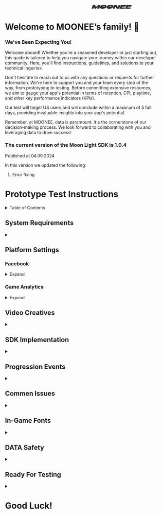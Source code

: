 &nbsp;&nbsp;&nbsp;&nbsp;&nbsp;&nbsp;&nbsp;&nbsp;&nbsp;&nbsp;&nbsp;&nbsp;&nbsp;&nbsp;&nbsp;&nbsp;&nbsp;&nbsp;&nbsp;&nbsp;&nbsp;&nbsp;&nbsp;&nbsp;&nbsp;&nbsp;&nbsp;&nbsp;&nbsp;&nbsp;&nbsp;&nbsp;&nbsp;&nbsp;&nbsp;&nbsp;&nbsp;&nbsp;&nbsp;&nbsp;&nbsp;&nbsp;&nbsp;&nbsp;&nbsp;&nbsp;&nbsp;&nbsp;&nbsp;&nbsp;&nbsp;&nbsp;&nbsp;&nbsp;&nbsp;&nbsp;&nbsp;&nbsp;&nbsp;&nbsp;&nbsp;&nbsp;&nbsp;&nbsp;&nbsp;&nbsp;&nbsp;&nbsp;&nbsp;&nbsp;&nbsp;&nbsp;&nbsp;&nbsp;&nbsp;&nbsp;&nbsp;&nbsp;&nbsp;&nbsp;&nbsp;&nbsp;&nbsp;&nbsp;&nbsp;&nbsp;&nbsp;&nbsp;&nbsp;&nbsp;&nbsp;&nbsp;&nbsp;&nbsp;&nbsp;&nbsp;&nbsp;&nbsp;&nbsp;&nbsp;&nbsp;&nbsp;&nbsp;&nbsp;&nbsp;&nbsp;&nbsp;&nbsp;&nbsp;&nbsp;&nbsp;&nbsp;&nbsp;&nbsp;&nbsp;&nbsp;&nbsp;&nbsp;&nbsp;&nbsp;&nbsp;&nbsp;&nbsp;&nbsp;&nbsp;&nbsp;&nbsp;&nbsp;&nbsp;&nbsp;&nbsp;&nbsp;&nbsp;&nbsp;&nbsp;&nbsp;&nbsp;&nbsp;&nbsp;&nbsp;&nbsp;&nbsp;&nbsp;&nbsp;&nbsp;&nbsp;&nbsp;&nbsp;&nbsp;&nbsp;&nbsp;&nbsp;&nbsp;&nbsp;&nbsp;&nbsp;&nbsp;&nbsp;&nbsp;&nbsp;&nbsp;&nbsp;&nbsp;&nbsp;&nbsp;&nbsp;&nbsp;&nbsp;&nbsp;&nbsp;&nbsp;&nbsp;&nbsp;&nbsp;&nbsp;&nbsp;&nbsp;&nbsp;&nbsp;&nbsp;&nbsp;&nbsp;&nbsp;&nbsp;&nbsp;&nbsp;&nbsp;&nbsp;&nbsp;&nbsp;&nbsp;&nbsp;&nbsp;&nbsp;&nbsp;&nbsp;&nbsp;&nbsp;&nbsp;
![LOGO](images/logo.png) 

# Welcome to MOONEE’s family! 🚀
### We've Been Expecting You!
Welcome aboard! Whether you're a seasoned developer or just starting out, this guide is tailored to help you navigate your journey within our developer community. Here, you'll find instructions, guidelines, and solutions to your technical inquiries.

Don't hesitate to reach out to us with any questions or requests for further information. We're here to support you and your team every step of the way, from prototyping to testing. Before committing extensive resources, we aim to gauge your app's potential in terms of retention, CPI, playtime, and other key performance indicators (KPIs).

Our test will target US users and will conclude within a maximum of 5 full days, providing invaluable insights into your app's potential.

Remember, at MOONEE, data is paramount. It's the cornerstone of our decision-making process. We look forward to collaborating with you and leveraging data to drive success!


### The current version of the Moon Light SDK is 1.0.4
Published at 04.09.2024

In this version we updated the following:  
1. Error fixing


# Prototype Test Instructions

<details>
  <summary>Table of Contents</summary>
  
  1. [System Requirements](#system-requirements)
  2. [Platform Settings](#platform-settings)  
    A. [Facebook](#facebook)  
    B. [Game Analytics](#game-analytics)  
  5. [Video Creatives](#video-creatives)
  6. [SDK Implementation](#sdk-implementation)
  7. [Progression Events](#progression-events)
  8. [Commen Issues](#commen-issues)
  9. [In-Game Fonts](#in-game-fonts)
  10. [DATA Safety](#data-safety)  
      A. [Android](#android)  
      B. [iOS](#ios)  
      C. [Facebbok Data Checkup](#facebbok-data-checkup)  
  11. [Ready For Testing](#ready-for-testing)
</details>

## System Requirements
<details>
  <summary></summary>
  
  - Unity Editor 2022 or higher (2022 LTS version)
  - Android:
    - Minimum SDK: Lollipop 5.0 (API 22)
    - Scripting backend: IL2CPP
  - iOS:
    - Target minimum iOS Version: 13.0
    - Scripting backend: IL2CPP
  - Xcode should be the most updated
  - 
</details>

## Platform Settings

  ### Facebook
  <details>
    <summary>Expand</summary>

#### 1: Sign in the [Facebook UI](https://developers.facebook.com/apps)

#### 2: Create an app
Press "Create app"  
![FB_CreateApp](images/FB_CreateApp.png)    
The following manual by Meta explains how to create an app: [Manual](https://developers.facebook.com/docs/development/create-an-app/)

#### 3: Use cases:
When asked "What do you want your app to do?" Choose "other"  
![FB_Other](images/FB_Other.png)  

#### 4: App details: 
Choose "Consumer" 
![FB_Consumer](images/FB_Consumer.png)

#### 5: Create a valid privacy policy and User data deletion

  A. Create Privacy policy on: [this link](https://app-privacy-policy-generator.firebaseapp.com/)  
  B. After creating, download it and open it on Google Docs.  
  C. Under "File" choose "Publish to the web" and it will create you a Privacy Policy link.  
  D. Go to "App Setting / Basic" 
  D. Insert the created link on Both privacy policy and User data deletion sections, and choose the needed Category and Sub-Category (Hyper Casual, Hybrid etc.).
![FB_Privacy](images/FB_Privacy.png)

#### 6: Choose and add your platform

  A. Go to "App Setting / Basic"
  B. Scroll to the bottom 
  C. See "+ Add Platform"
  D. Android: fill the package name (it’s the bundle),
  E. iOS: fill App’s ID and Bundle ID.  
  F. Other sections or to confirm ownership are not mandatory so don’t worry about it!  
  G. Click “Save Changes”.
   ![FBaddPlatform](images/FBaddPlatform.png)
   ![FB_ChooseAndroid](images/FB_ChooseAndroid.png)
   ![FB_ChoosGP](images/FB_ChoosGP.png)

#### 7: Activate your app

Make sure to set the status on the first row to "Live".
![live app](images/liveAppMeta.png)

#### 8: Add Moonee’s Ad Account ID

For us to be able to test your game, we need to connect it to our Ad Account:  
  a. Go to Settings -> Advanced and fill the needed info:  
  b. Scroll down to the section “Advertising Accounts” and insert Moonee’s Ad Account ID:`267507499172466`.
![account](images/AccountID.png)

#### 9: Verify data

You can download + open the app and check on FB Developer main dashboard if you’re seeing data of last date installs.

#### 10: Share IDs in the Slack Channel:
1. Log into the [Meta developer portal.](https://developers.facebook.com/) 
2. Navigate to My Apps in the top right corner.
3. Select the app for which you would like to access your decryption key.
4. Select Settings > Basic.
5. Scroll to the Android section.
6. Look for Install Referrer Decryption Key under the Google Play header.
7. Copy the Install Referrer Decryption Key and the Facebook App ID and share them in the slack channel
![FB_for_devs_decryption_key](images/FB_for_devs_decryption_key.png)

#### 11: Add Moonee members to the meta app:
Accounts:
ruth.adler.2021   
nadav.k19  
facundo.u@moonee.io
![FB_add_users](images/FB_add_users.png)
  </details>

  ### Game Analytics 
  <details>
    <summary>Expand</summary>
    
Game Analytics data serves as a crucial tool for determining retention rates and playtime. Progression events are instrumental in this determination, operating within the backend infrastructure. Currently, it's imperative that every level (or minute, particularly in Idle games) incorporates Game Analytics events and Adjust events for optimal tracking and analysis.
The SDK is sending the events automatically to GA from progression events part. If for some reason this is not working, let us know. 
This section is here for cases where you are not using the events methods.

1. Create a Game analytics account and asset using this [link](https://tool.gameanalytics.com/login?redirect=%252F).
2. If your game is level-based, make sure to have the events:
   - Start
   - Complete
   - Fail
3. Make sure to have the level events naming in the format:
   - “Level0001”
   - “Level0002”  
   (Make sure to start from level 0001 and not from 0000)
4. Grant us Admin access to the app on Game Analytics: 
   - Settings -> Users -> Invite users -> for this user erez@moonee.io
  </details>

## Video Creatives
<details>
  <summary></summary>
  
1. Provide gameplay videos for ads (preferred via Google Drive) with game sounds (if there are ones).
2. Two videos are needed in a format of 1080x1350:
   A. Length of 2 minutes of different fails.
   B. Length of 3 minutes which include normal play, expert play, and satisfying moments (Unique scenes and highlights of the game).
3. Recording tips:
   - Please use the official Unity package called “Unity Recorder”. This package allows you to capture footage directly from the engine in all of the required resolutions, without any need for external software. You can install it from the package manager under the Unity Registry packages.
   - Once installed you can access it here (Window > General > Recorder > Recorder Window):
     ![recorderWindow](images/recorderWindow.png)
     ![recorderWindow](images/record.png)
   - Click “Add Recorder” - make sure you add a Movie Sequence and remove the Image Sequence if there is one.
   - Source - Game View
   - Switch target fps to 60/30.
   - Make sure to change the output resolution to “Custom”. Change to the desired resolution (W1080xH1350) and record from the game view.
   - Press “Start Recording”, the game should start and the engine will record.
   - Reach your new captured footage file from the selected folder.
   - For further information regarding the tool, see the official unity guide: [About Unity Recorder](https://docs.unity3d.com/Packages/com.unity.recorder@3.0/manual/index.html).
</details>


## SDK Implementation
<details>
  <summary></summary>  
**Please remove all other SDK’s before implementing Moon SDK!**    


   1. Downloading the MOON SDK   
The current version of the MOON Light SDK is version 1.0.3  (link is sent by slack bot)  
**Notice: For this test use only Facebook, Game analytics and Adjust SDKs features!**
  2. Setting Up Moon SDK:

  3. Import MoonSDK.unitypackage into your unity project.
  
  4. The MoonSDKScene must be the first in the list in the build settings, after initialization it will load the next scene in the list (with index 1).

     ![MoonSDKScene](images/MooneeScene.png)
     
  5. Use only Facebook, Game Analytics and Adjust Basic.  

     ![1.0.3](images/1.0.3.png)
    
  6. Open MoonSDK settings and fill in all app keys for analytics and advertising services which you want to use and press Check and Sync Settings button
    
     ![SyncSettings](images/SyncSettings.png)
 
 7. Initialization: Moon SDK is initialized automatically from the Moon SDK scene.


</details>
    
## Progression Events
<details>
  <summary></summary>
  
**Levels progression events sends events to Adjust and Game Analytics:**  
We utilize two key events related to game level progression: `LevelDataStartEvent` and `LevelDataCompleteEvent`.

`LevelDataStartEvent` is sent at the beginning of the level
1. `coinsAmount` - Indicates the main currency current amount (In level 1, if the users start with 0, send 0.)
2. `purchaseIDs` - Indicates which in-app purchases the user made before starting this level, since the last time this event was sent.

Use it as described below:

     MoonSDK.SendLevelDataStartEvent(levelIndex, coinsAmount, purchaseIDs);


`LevelDataCompleteEvent`  is sent at the end of the level:
1. `LevelStatus` - Indicates the current status of the level, which could be "start" when the level begins, "fail" if the player fails to complete it, or "complete" if the player finishes it without winning.
2. `levelIndex` - Indicates level index, Make sure to send it as 1 int. Since we are sending that to GA, the SDK will trasfer that to 0001 to be allgned with Game Analytics format. Make sure to start from level 1 and not from 0.
3. `LevelResult` - Represents the outcome of the level, which could be "win" if the player successfully completes it or "fail" if the player fails to complete it.
4. `isContinue` - A boolean argument that indicates whether the player is continuing the level from where they left off (true) or starting it from the beginning (false). This is particularly useful for long idle levels or when there's a revive   
     option. If the game doesn't have these features, it should be set to false by default.
5. `coinsAmount` - Shows the current amount of the main currency once the level is completed. I played level 1, during the level got 10 and lost 5. In the complete screen I was given 2 more. you should send: 10-5+2 = 7.  
6. `movesAmount` - The number of moves the player made to complete the level.

Use it as described below:

     MoonSDK.SendLevelDataCompleteEvent(LevelStatus.complete, levelIndex, LevelResult.win, isContinue, coinsAmount, movesAmount);

For the in game store data, use the following (the rest is aoutomatic):

      MoonSDK.OpenInGameStore(); // Execute when user opens the store
      MoonSDK.CloseInGameStore(); // Execute when user closes the store

For the in game store data, use the following (the rest is aoutomatic):

      MoonSDK.OpenInGameStore(); // Execute when user opens the store
      MoonSDK.CloseInGameStore(); // Execute when user closes the store

**Note!** Rememeber to add every Rewarded Video you are using!   
Adding the folowing part `"rewardedVideoName");` at the end of the function mentioned [here](#rewarded-video-ads-api)
      
**Note**: In this part it is crutial to check:  
     - **A.** Token to Adjust for EACH event  
     - **B.**  No spaces before and after the token    
     - **C** Make sure to **copy/paste** the tokens!!!   
     
</details>


## Commen Issues
<details>
  <summary></summary>  
Commen issues can be found here as well as in the "issue" section.  
Please add your comments there as well, to allow other to gain from it.  

**Importnat comments:**
1. Please remove External Dependency manager folder from the project and import the latest one.
2. After adding the keys and tokens, make sure **not** to disable the checkmarks for the basic.
3. Use only Facebook, Game Analytics and Adjust Basic. Leave all other sections in the inspector unmarked.
4. If you encounter any issues with Firebase, Applovin or any other, remove the check mark from the corresponding box in that section.
5. Use both methods of progression events: to Adjust and to Game Analytics. Soon we will be changing it to one method sending to both platforms.
6. When updating the SDK version, pleaese remove MoonSDK folder and after that import the new package.
7. If you are reciving an error of an adaptor: missing id, or anyother adaptor case, remove that missed downloaded adptor.
8. Since you are not using monetization you need to remove Google Adapter, See how in SDK implementations section. 


</details>

## In-Game Fonts
<details>
  <summary></summary>  
In terms of in-game fonts, they must be official fonts from Google Fonts or Liberation Sans from Unity. Follow these steps to ensure compliance with font licensing:

1. Use only fonts from the Google Fonts library or Liberation Sans from Unity.
2. After selecting the relevant font, ensure you have the license for the game code as a text file.
3. Rename the license file to the following format: `Fontname_license.txt`.
4. Place both the font file and its license file in the Fonts directory of your project.
5. The most common font licenses are OFL (Open Font License) and Apache License.
6. Copy everything in the StreamingAssets directory to add a new licensed font, which will be automatically added to the build.
7. Fonts from Google Fonts can be used for both Android and iOS games. You can find them at [Google Fonts](https://fonts.google.com/).
8. Unity typically has two built-in fonts:
   * Liberation Sans (free to use)
   * Arial (note: Arial is not free to use)
9. Refer to the following guides for embedding custom fonts in games:
   * Unity - Manual: [Font Assets](https://docs.unity3d.com/Manual/class-Font.html).

By adhering to these guidelines, you ensure that your game uses licensed fonts responsibly and legally.

</details>

## DATA Safety
<details>
  <summary></summary>

### Android
<details>
  <summary></summary>
To complete the Data Safety form required by the Google Store, please adhere to the following steps:

Access the Google Play Console for your application.
Navigate to the "Data safety" section within the console.
Answer the questions as below:  

**Overview:**  
Please read the following instructions carefully to ensure that you are not collecting data beyond the parameters outlined below. If, however, you find that you are inadvertently collecting additional data, please promptly contact us for further assistance. It is essential to adhere strictly to the specified data collection guidelines to maintain compliance and transparency with our policies.  

**Data collection and security:**  
Does your app collect or share any of the required user data types? _Yes_
  - Is all of the user data collected by your app encrypted in transit? _Yes_
  - Which of the following methods of account creation does your app support? _My app does not allow users to create an account_
  - Do you provide a way for users to request that their data is deleted? (Optional) _No_ 

**Data types:**  
Select all of the user data types collected or shared by your app.
- Location: _None_
- Personal info: _None_
- Financial info: _None_
- Health and fitness: _None_
- Messages: _None_
- Photos and videos: _None_
- Audio files: _None_
- Files and docs: _None_
- Calendar: _None_
- Contacts: _None_
- App activity: App interactions (Information about how a user interacts with your app. For example, the number of times they visit a page, or what they tap on.)
- Web browsing: _None_
- App info and performance: Crash logs
- Device or other IDs: Device or other IDs

**Data usage and handling** _Manage in the errow for both types:_

App Activity / App interactions:
  - Is this data collected, shared, or both? _Collected_
  - Is this data processed ephemerally? _Yes, this collected data is processed ephemerally_
  - Is this data required for your app, or can users choose whether it's collected? _Data collection is required_
  - Why is this user data collected? App functionality, Analytics, Advertising or marketing

Device or other IDs:
  - Is this data collected, shared, or both? _Collected_
  - Is this data processed ephemerally? _Yes, this collected data is processed ephemerally_
  - Is this data required for your app, or can users choose whether it's collected? _Data collection is required_
  - Why is this user data collected? _App functionality, Analytics, Advertising or marketing_
    
**Preview:**  
See that all of the above is correct, and press save.
If you can't see the save button, there are 3dots there, that "save" is one othe options in them.

</details>


### iOS
<details>
  <summary></summary>
To complete the Data Safety form required by the App Store, please adhere to the following steps:

Access the App Play Connect for your application.
Navigate to the "App Privacy" section within the console.
Answer the questions as below:  

**Privacy Policy**  
User Privacy Choices URL: Please provide Moonne's URL: https://moonee.io/privacy-policy/

**Data Collection**  
Do you or your third-party partners collect data from this app? _Yes, we collect data from this app_

**Data Types**  
- Contact Info: _None_
- Health & Fitness: _None_
- Financial Info: _None_
- Location: _None_
- Sensitive Info: _None_
- Contacts: _None_
- User Content: _None_
- Browsing History: _None_
- Search History: _None_
- Identifiers: _Device ID_
- Usage Data: _Product Interaction,Advertising Data_
- Diagnostics: _Crash Data, Performance Data_
- Surroundings: _None_
- Body: _None_
- Other Data: _None_


Identifiers/ Device ID:
- Indicate how device IDs collected from this app are being used by you or your third-party partners? _Third-Party Advertising,Developer’s Advertising or Marketing_
- Are the device IDs collected from this app linked to the user’s identity? _No, device IDs collected from this app are not linked to the user’s identity_
- Do you or your third-party partners use device IDs for tracking purposes? _Yes, we use device IDs for tracking purposes_

Usage Data/ Product Interaction:
- Indicate how Product Interaction collected from this app are being used by you or your third-party partners? _Third-Party Advertising, Developer’s Advertising or Marketing, Analytics,Product Personalization, App Functionality_
- Are the Product Interaction data collected from this app linked to the user’s identity? _No, Product Interaction data collected from this app are not linked to the user’s identity_
- Do you or your third-party partners use device IDs for tracking purposes? _Yes, we use device IDs for tracking purposes_

Usage Data/ Advertising Data:
- Indicate how Advertising Data collected from this app are being used by you or your third-party partners? _Third-Party Advertising,Developer’s Advertising or Marketing, Analytics,Product Personalization, App Functionality_
- Are the Advertising Data collected from this app linked to the user’s identity? _No, Advertising Data collected from this app are not linked to the user’s identity_
- Do you or your third-party partners use Advertising Data for tracking purposes? _Yes, we use Advertising Data for tracking purposes_

Diagnostics/ Crash Data:
- Indicate how crash data collected from this app are being used by you or your third-party partners? _Developer’s Advertising or Marketing, Analytics_
- Are the crash data collected from this app linked to the user’s identity? _No, crash data collected from this app are not linked to the user’s identity_
- Do you or your third-party partners use crash data for tracking purposes? _Yes, we use crash data for tracking purposes_

Diagnostics/ Performance Data:
- Indicate how performance data collected from this app are being used by you or your third-party partners? _Third-Party Advertising, Developer’s Advertising or Marketing, Analytics,Product Personalization, App Functionality_
- Are the performance data collected from this app linked to the user’s identity? _No, performance data collected from this app are not linked to the user’s identity_
- Do you or your third-party partners use performance data for tracking purposes? _Yes, we use performance data for tracking purposes_

</details>  

### Facebbok Data heckup 
<details>
  <summary></summary>
  
In case the Facebook UI is asking to craete data check up, use the following:  
Go to [https://developers.facebook.com/]  
Sign in and go to the app, the Data checkup will pop up  
1. Click on your app and press next  
![FB1](images/FB1.png)  
2. Under Do you have data controller choose No, Add data processor  
![FB2](images/FB2.png)  
3. Insert Moonee Publishing LTD as your data processor. From the category choose Advertising and Analytics and measurement. From the list of countries choose Israel and Poland  
![FB3](images/FB3.png)  
![FB4](images/FB4.png)  
4. For Have you provided the personal data of user to public authorities choose No, and for Which of the following processes do you have in place choose Required review of the legality of these requests and press next/  
![FB5](images/FB5.png)  
5. Tick all the boxes and press next.  
![FB6](images/FB6.png)  
6. Insert the Google Play store link and fill in the answers to the rest of the questions as following:  
![FB7](images/FB7.png)  
7. Same for iOS, insert the App Store link and fill in the answesr to the rest of the questions as following:  
![FB8](images/FB8.png)  
8. Tick the box and finish the checkup  
![FB9](images/FB9.png)  

</details>
</details>

## Ready For Testing
<details>
  <summary></summary>
  
1. Once you finish all of the above steps and your game is good to go, publish it on Google Play Store/ App Store.
2. Once the game is live, share in the Slack Channel the game’s store URL and its Facebook App ID.
3. Make sure you’ve done all the steps above
4. Get check for the following:
  - We are getting installs data from the app
  - We get levelDataStrat and levelDataComplete events from the app
</details>

# Good Luck! 

